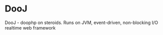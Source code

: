 DooJ
====

DooJ - doophp on steroids. Runs on JVM, event-driven, non-blocking I/O realtime web framework

